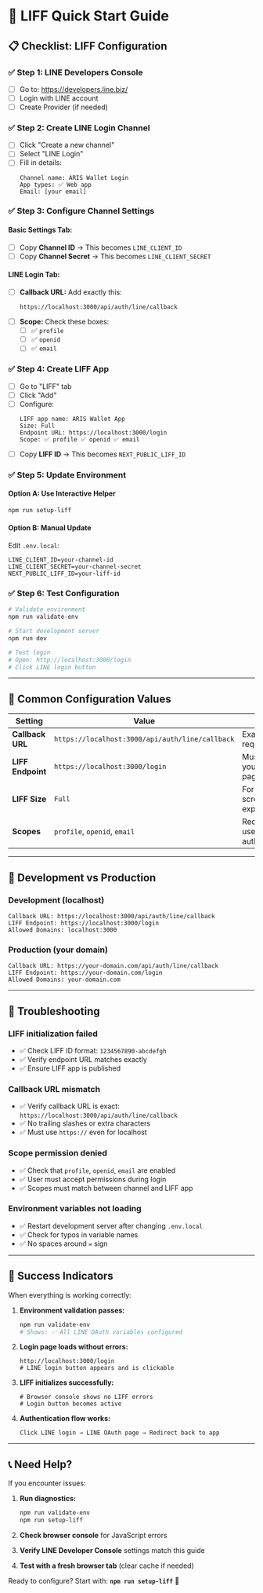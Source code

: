 # 🚀 LIFF Quick Start Guide

## 📋 **Checklist: LIFF Configuration**

### ✅ **Step 1: LINE Developers Console**
- [ ] Go to: https://developers.line.biz/
- [ ] Login with LINE account
- [ ] Create Provider (if needed)

### ✅ **Step 2: Create LINE Login Channel**
- [ ] Click "Create a new channel"
- [ ] Select "LINE Login"
- [ ] Fill in details:
  ```
  Channel name: ARIS Wallet Login
  App types: ✅ Web app
  Email: [your email]
  ```

### ✅ **Step 3: Configure Channel Settings**

#### **Basic Settings Tab:**
- [ ] Copy **Channel ID** → This becomes `LINE_CLIENT_ID`
- [ ] Copy **Channel Secret** → This becomes `LINE_CLIENT_SECRET`

#### **LINE Login Tab:**
- [ ] **Callback URL:** Add exactly this:
  ```
  https://localhost:3000/api/auth/line/callback
  ```
- [ ] **Scope:** Check these boxes:
  - [ ] ✅ `profile`
  - [ ] ✅ `openid`
  - [ ] ✅ `email`

### ✅ **Step 4: Create LIFF App**
- [ ] Go to "LIFF" tab
- [ ] Click "Add"
- [ ] Configure:
  ```
  LIFF app name: ARIS Wallet App
  Size: Full
  Endpoint URL: https://localhost:3000/login
  Scope: ✅ profile ✅ openid ✅ email
  ```
- [ ] Copy **LIFF ID** → This becomes `NEXT_PUBLIC_LIFF_ID`

### ✅ **Step 5: Update Environment**

#### **Option A: Use Interactive Helper**
```bash
npm run setup-liff
```

#### **Option B: Manual Update**
Edit `.env.local`:
```env
LINE_CLIENT_ID=your-channel-id
LINE_CLIENT_SECRET=your-channel-secret
NEXT_PUBLIC_LIFF_ID=your-liff-id
```

### ✅ **Step 6: Test Configuration**
```bash
# Validate environment
npm run validate-env

# Start development server
npm run dev

# Test login
# Open: http://localhost:3000/login
# Click LINE login button
```

---

## 🎯 **Common Configuration Values**

| Setting | Value | Notes |
|---------|-------|-------|
| **Callback URL** | `https://localhost:3000/api/auth/line/callback` | Exact URL required |
| **LIFF Endpoint** | `https://localhost:3000/login` | Must match your login page |
| **LIFF Size** | `Full` | For full-screen app experience |
| **Scopes** | `profile`, `openid`, `email` | Required for user authentication |

---

## 🔧 **Development vs Production**

### **Development (localhost)**
```
Callback URL: https://localhost:3000/api/auth/line/callback
LIFF Endpoint: https://localhost:3000/login
Allowed Domains: localhost:3000
```

### **Production (your domain)**
```
Callback URL: https://your-domain.com/api/auth/line/callback
LIFF Endpoint: https://your-domain.com/login
Allowed Domains: your-domain.com
```

---

## 🚨 **Troubleshooting**

### **LIFF initialization failed**
- ✅ Check LIFF ID format: `1234567890-abcdefgh`
- ✅ Verify endpoint URL matches exactly
- ✅ Ensure LIFF app is published

### **Callback URL mismatch**
- ✅ Verify callback URL is exact: `https://localhost:3000/api/auth/line/callback`
- ✅ No trailing slashes or extra characters
- ✅ Must use `https://` even for localhost

### **Scope permission denied**
- ✅ Check that `profile`, `openid`, `email` are enabled
- ✅ User must accept permissions during login
- ✅ Scopes must match between channel and LIFF app

### **Environment variables not loading**
- ✅ Restart development server after changing `.env.local`
- ✅ Check for typos in variable names
- ✅ No spaces around `=` sign

---

## 🎉 **Success Indicators**

When everything is working correctly:

1. **Environment validation passes:**
   ```bash
   npm run validate-env
   # Shows: ✅ All LINE OAuth variables configured
   ```

2. **Login page loads without errors:**
   ```
   http://localhost:3000/login
   # LINE login button appears and is clickable
   ```

3. **LIFF initializes successfully:**
   ```
   # Browser console shows no LIFF errors
   # Login button becomes active
   ```

4. **Authentication flow works:**
   ```
   Click LINE login → LINE OAuth page → Redirect back to app
   ```

---

## 📞 **Need Help?**

If you encounter issues:

1. **Run diagnostics:**
   ```bash
   npm run validate-env
   npm run setup-liff
   ```

2. **Check browser console** for JavaScript errors

3. **Verify LINE Developer Console** settings match this guide

4. **Test with a fresh browser tab** (clear cache if needed)

Ready to configure? Start with: **`npm run setup-liff`** 🚀